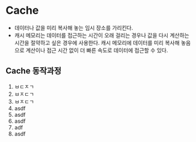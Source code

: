 # Cache
* 데이터나 값을 미리 복사해 놓는 임시 장소를 가리킨다.
* 캐시 메모리는 데이터를 접근하는 시간이 오래 걸리는 경우나 값을 다시 계산하는 시간을 절약하고 싶은 경우에 사용한다. 캐시 메모리에 데이터를 미리 복사해 놓음으로 계산이나 접근 시간 없이 더 빠른 속도로 데이터에 접근할 수 있다.


## Cache 동작과정
1. ㅂㄷㅈㄱ
2. ㅂㅈㄷㄱ
3. ㅂㅈㄷㄱ
4. asdf
5. asdf
6. asdf
7. adf
8. asdf





